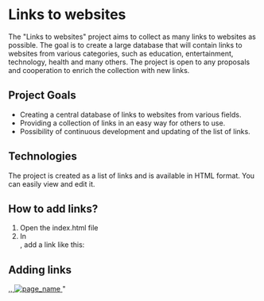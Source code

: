 # Links to websites

The "Links to websites" project aims to collect as many links to websites as possible. The goal is to create a large database that will contain links to websites from various categories, such as education, entertainment, technology, health and many others. The project is open to any proposals and cooperation to enrich the collection with new links.

## Project Goals

- Creating a central database of links to websites from various fields.
- Providing a collection of links in an easy way for others to use.
- Possibility of continuous development and updating of the list of links.

## Technologies

The project is created as a list of links and is available in HTML format. You can easily view and edit it.

## How to add links?

1. Open the index.html file
2. In <div class="container">, add a link like this:

## Adding links

,,<a href="link_to_page" target="_blank" class="link-card">
<img src="page_logo" alt="page_name">
</a>"
